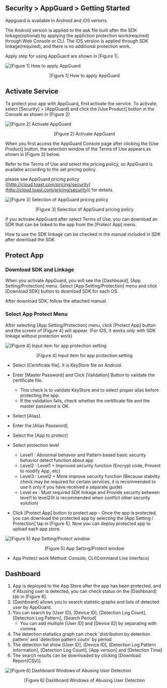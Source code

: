 ## Security > AppGuard > Getting Started

Appguard is available in Android and iOS verions.

The Android version is applied to the apk file built after the SDK linkage(optional) by applying the appliction protection work(required) through Web Console or CLI.
The iOS version is applied through SDK linkage(required), and there is no additional protection work.

Apply step for using AppGuard are shown in [Figure 1].

![[Figure 1] How to apply AppGuard](http://static.toastoven.net/prod_appguard/figure1.png)
<center>[Figure 1] How to apply AppGuard</center>

## Activate Service

To protect your app with AppGuard, first activate the service. To activate, select [Security] > [AppGuard] and click the [Use Product] button in the Console as shown in [Figure 2]

![[Figure 2] Activate AppGuard](http://static.toastoven.net/prod_appguard/figure2.png)
<center>[Figure 2] Activate AppGuard</center>

When you first access the AppGuard Console page after clicking the [Use Product] button, the selection window of the Terms of Use appears as shown in [Figure 3] below.

Refer to the Terms of Use and select the pricing policy, so AppGuard is available according to the set pricing policy.

please see AppGuard pricing policy ([http://cloud.toast.com/pricing/security](http://cloud.toast.com/pricing/security)) for details.

![[Figure 3] Selection of  AppGuard pricing policy](http://static.toastoven.net/prod_appguard/figure3.png)
<center>[Figure 3] Selection of AppGuard pricing policy</center>

If you activate AppGuard after select Terms of Use, you can download an SDK that can be linked to the app from the [Protect App] menu.

How to use the SDK linkage can be checked in the manual included in SDK after download the SDK

## Protect App

### Download SDK and Linkage

When you activate AppGuard, you will see the [Dashboard], [App Setting/Protection] menu. Select [App Setting/Protection] menu and click [Download SDK] button to download SDK for each OS.

After download SDK, follow the attached manual.

### Select App Protect Menu

After selecting [App Setting/Protection] menu, click [Protect App] button and the screen of [Figure 4] will appear. (For iOS, it works only with SDK linkage without protection work)

![[Figure 4] Input item for app protection setting](http://static.toastoven.net/prod_appguard/figure4.png)
<center>[Figure 4] Input item for app protection setting</center>

* Select [Certificate file]. It is KeyStore file on Android.
* Enter [Master Password] and Click [Validation] Button to validate the certificate file.
	* This check is to validate KeyStore and to select proper alias before protecting the app.
	* If the validation fails, check whether the certificate file and the master password is OK.
* Select [Alias].
* Enter the [Alias Password].
* Select the [App to protect]
* Select protection level
	- Level1 : Abnormal behavior and Pattern based basic security behavior detect function about app
	- Level2 : Level1 + Improved security function (Encrypt code, Prevent to modify App, etc)
	- Level3 : Level2 + More improve security function (Because stability check may be required for certain services, it is recommended to use it only if you have received a separate guide)
	- Level ex : Must required SDK linkage and Provide security between level1 to level2(It is recommended when conflict other security solution)

* Click [Protect App] button to protect app
	\- Once the app is protected, you can download the protected app by selecting the [App Setting / Protection] tap in [Figure 5]. Now you can deploy protected app to upload each app store.

![[Figure 5] App Setting/Protect window](http://static.toastoven.net/prod_appguard/figure5.png)
<center>[Figure 5] App Setting/Protect window</center>

* App Protect work Method: Console, CLI(Command Line Interface)

## Dashboard

1. App is deployed to the App Store after the app has been protected, and if Abusing user is detected, you can check status on the [Dashboard] tab in [Figure 6].
2. [Dashboard] allows you to search statistic graphs and lists of detected user by AppGuard.
3. You can search by [User ID], [Device ID], [Detection Log Count], [Detection Log Pattern], [Search Period]
	* You can add multiple [User ID] and [Device ID] by separating with comma.
4. The detection statistics graph can check 'distribution by detection pattern' and 'detection pattern coutn' by period
5. The detection list show [User ID], [Device ID], [Detection Log Pattern Information], [Detection Log Count], [App version] and [Detection Time]
6. The search results can be downloaded by clicking [Download Report(CSV)].

![[Figure 6] Dashboard Windows of Abusing User Detection](http://static.toastoven.net/prod_appguard/figure6.png)
<center>[Figure 6] Dashboard Windows of Abusing User Detection</center>
